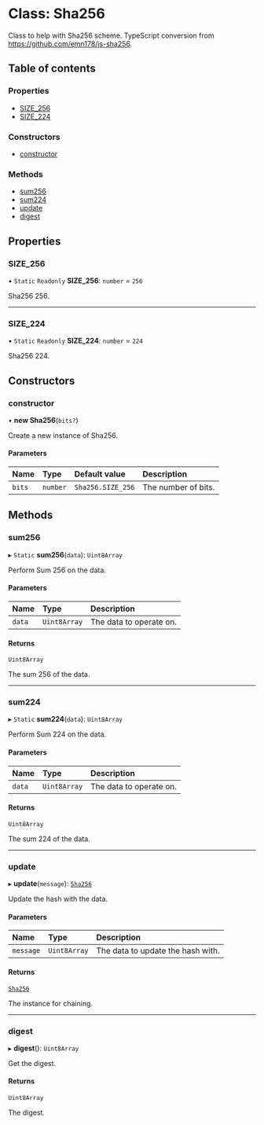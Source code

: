 # Class: Sha256

Class to help with Sha256 scheme.
TypeScript conversion from https://github.com/emn178/js-sha256.

## Table of contents

### Properties

- [SIZE\_256](Sha256.md#size_256)
- [SIZE\_224](Sha256.md#size_224)

### Constructors

- [constructor](Sha256.md#constructor)

### Methods

- [sum256](Sha256.md#sum256)
- [sum224](Sha256.md#sum224)
- [update](Sha256.md#update)
- [digest](Sha256.md#digest)

## Properties

### SIZE\_256

▪ `Static` `Readonly` **SIZE\_256**: `number` = `256`

Sha256 256.

___

### SIZE\_224

▪ `Static` `Readonly` **SIZE\_224**: `number` = `224`

Sha256 224.

## Constructors

### constructor

• **new Sha256**(`bits?`)

Create a new instance of Sha256.

#### Parameters

| Name | Type | Default value | Description |
| :------ | :------ | :------ | :------ |
| `bits` | `number` | `Sha256.SIZE_256` | The number of bits. |

## Methods

### sum256

▸ `Static` **sum256**(`data`): `Uint8Array`

Perform Sum 256 on the data.

#### Parameters

| Name | Type | Description |
| :------ | :------ | :------ |
| `data` | `Uint8Array` | The data to operate on. |

#### Returns

`Uint8Array`

The sum 256 of the data.

___

### sum224

▸ `Static` **sum224**(`data`): `Uint8Array`

Perform Sum 224 on the data.

#### Parameters

| Name | Type | Description |
| :------ | :------ | :------ |
| `data` | `Uint8Array` | The data to operate on. |

#### Returns

`Uint8Array`

The sum 224 of the data.

___

### update

▸ **update**(`message`): [`Sha256`](Sha256.md)

Update the hash with the data.

#### Parameters

| Name | Type | Description |
| :------ | :------ | :------ |
| `message` | `Uint8Array` | The data to update the hash with. |

#### Returns

[`Sha256`](Sha256.md)

The instance for chaining.

___

### digest

▸ **digest**(): `Uint8Array`

Get the digest.

#### Returns

`Uint8Array`

The digest.
